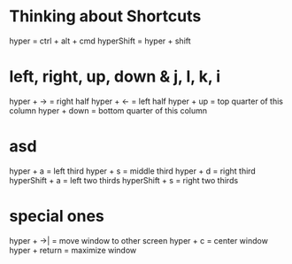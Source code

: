 # Thinking about Shortcuts

hyper = ctrl + alt + cmd
hyperShift = hyper + shift

# left, right, up, down & j, l, k, i
hyper + -> = right half
hyper + <- = left half
hyper + up = top quarter of this column
hyper + down = bottom quarter of this column

# asd
hyper + a = left third
hyper + s = middle third
hyper + d = right third
hyperShift + a = left two thirds
hyperShift + s = right two thirds

# special ones
hyper + ->| = move window to other screen
hyper + c = center window
hyper + return = maximize window
